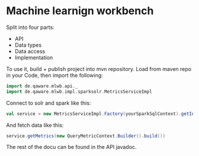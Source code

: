 # Machine learnign workbench
Split into four parts:
* API
* Data types
* Data access
* Implementation

To use it, build + publish project into mvn repository. Load from maven repo in your Code, then import the following:
```scala
import de.qaware.mlwb.api._
import de.qaware.mlwb.impl.sparksolr.MetricsServiceImpl
```

Connect to solr and spark like this:
```scala
val service = new MetricsServiceImpl.Factory(yourSparkSqlContext).getInstance("zkhost:port", "collection")
```

And fetch data like this:
```scala
service.getMetrics(new QueryMetricContext.Builder().build())
```

The rest of the docu can be found in the API javadoc.